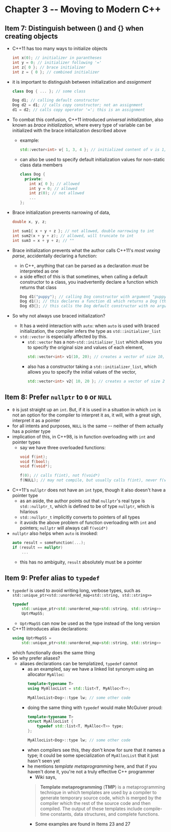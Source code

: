 # Chapter 3 -- Moving to Modern C++

## Item 7: Distinguish between () and {} when creating objects
  - C++11 has too many ways to initialize objects
    ```cpp
    int x(0); // initializer in parantheses
    int y = 0; // initializer following '='
    int z{ 0 }; // brace initializer
    int z = { 0 }; // combined initializer
    ```
  - it is important to distinguish between initialization and *assignment*
    ```cpp
    class Dog { ... }; // some class

    Dog d1; // calling default constructor 
    Dog d2 = d1; // calls copy constructor; not an assignment
    d1 = d2; // calls copy operator '='; this is an assignment
    ```

  - To combat this confusion, C++11 introduced *universal initialization*, also known as *brace initialization*, where every type of variable can be initialized with the brace initialization described above
    - example:
      ```cpp
      std::vector<int> v{ 1, 3, 4 }; // initialized content of v is 1, 3, 5
      ```
    - can also be used to specify default initialization values for non-static class data members
      ```cpp
      class Dog {
        private:
          int x{ 0 }; // allowed
          int y = 0; // allowed
          int z(0); // not allowed
          ...
      };
      ```
      
  - Brace initialization prevents narrowing of data,
    ```cpp
    double x, y, z;

    int sum1{ x + y + z }; // not allowed, double narrowing to int
    int sum2(x + y + z); // allowed, will truncate to int
    int sum3 = x + y + z; // ""
    ```
    
  - Brace initialization prevents what the author calls C++11's *most vexing parse*, accidentally declaring a function:
    - in C++, anything that can be parsed as a declaration *must* be interpreted as one
    - a side effect of this is that sometimes, when calling a default constructor to a class, you inadvertently declare a function which returns that class
      ```cpp
      Dog d1("puppy"); // calling Dog constructor with argument "puppy"
      Dog d1(); // this declares a function d1 which returns a Dog (that's super weird)
      Dog d3{}; // this calls the Dog default constructor with no arguments
      ```

  - So why not always use braced initialization?
    - It has a weird interaction with `auto`: when `auto` is used with braced initialization, the compiler infers the type as `std::initializer_list`
    - `std::vector` is especially affected by this.
      - `std::vector` has a non-`std::initializer_list` which allows you to specify the original size and values of each element,
        ```cpp
        std::vector<int> v1(10, 20); // creates a vector of size 10, of which all elements have value 20
        ```
      - also has a constructor taking a `std::initializer_list`, which allows you to specify the initial values of the vector,
        ```cpp
        std::vector<int> v2{ 10, 20 }; // creates a vector of size 2 with values 10 and 20
        ```
        
## Item 8: Prefer `nullptr` to `0` or `NULL`
  - `0` is just straight up an `int`. But, if it is used in a situation in which `int` is not an option for the compiler to interpret it as, it will, with a great sigh, interpret it as a pointer
  - for all intents and purposes, `NULL` is the same -- neither of them actually has a pointer type
  - implication of this, in C++98, is in function overloading with `int` and pointer types
    - say we have three overloaded functions:
      ```cpp
      void f(int);
      void f(bool);
      void f(void*);

      f(0); // calls f(int), not f(void*)
      f(NULL); // may not compile, but usually calls f(int), never f(void*)
      ```
  - C++11's `nullptr` does not have an `int` type, though it also doesn't have a pointer type
    - as an aside, the author points out that `nullptr`'s real type is `std::nullptr_t`, which is defined to be of type `nullptr`, which is hilarious
    - `std::nullptr_t` implicitly converts to pointers of all types
    - it avoids the above problem of function overloading with `int` and pointers; `nullptr` will always call `f(void*)`
  - `nullptr` also helps when `auto` is invoked:
    ```cpp
    auto result = someFunction(...);
    if (result == nullptr)
        ...
    ```
    - this has no ambiguity, `result` absolutely must be a pointer
    
## Item 9: Prefer alias to `typedef`
  - `typedef` is used to avoid writing long, verbose types, such as `std::unique_ptr<std::unordered_map<std::string, std::string>>`
    ```cpp
    typedef
        std::unique_ptr<std::unordered_map<std::string, std::string>>
        UptrMapSS;
    ```
    - `UptrMapSS` can now be used as the type instead of the long version
  - C++11 introduces alias declarations:
    ```cpp
    using UptrMapSS = 
        std::unique_ptr<std::unordered_map<std::string, std::string>>
    ```
    which functionally does the same thing
  - So why prefer aliases?
    - aliases declarations can be templatized, `typedef` cannot
      - as an exampled, say we have a linked list synonym using an allocator `MyAlloc`:
        ```cpp
        template<typename T>
        using MyAllocList = std::list<T, MyAlloc<T>>;

        MyAllocList<Dog>::type lw; // some other code
        ```
      - doing the same thing with `typedef` would make McGuiver proud:
        ```cpp
        template<typename T>
        struct MyAllocList {
            typedef std::list<T, MyAlloc<T>> type;
        };

        MyAllocList<Dog>::type lw; // some other code
        ```
      - when compilers see this, they don't know for sure that it names a type; it could be some specialization of `MyAllocList` that it just hasn't seen yet 
      - he mentions *template metaprogramming* here, and that if you haven't done it, you're not a truly effective C++ programmer
        - Wiki says,
        > **Template metaprogramming** (**TMP**) is a metaprogramming technique in which templates are used by a compiler to generate temporary source code, which is merged by the compiler which the rest of the source code and then compiled. The output of these templates include compile-time constants, data structures, and complete functions.
        - Some examples are found in Items 23 and 27

